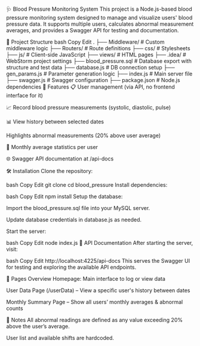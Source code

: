 🩺 Blood Pressure Monitoring System
This project is a Node.js-based blood pressure monitoring system designed to manage and visualize users' blood pressure data. It supports multiple users, calculates abnormal measurement averages, and provides a Swagger API for testing and documentation.

📁 Project Structure
bash
Copy
Edit
.
├── Middleware/              # Custom middleware logic
├── Routers/                 # Route definitions
├── css/                     # Stylesheets
├── js/                      # Client-side JavaScript
├── views/                   # HTML pages
├── .idea/                   # WebStorm project settings
├── blood_pressure.sql       # Database export with structure and test data
├── database.js              # DB connection setup
├── gen_params.js            # Parameter generation logic
├── index.js                 # Main server file
├── swagger.js               # Swagger configuration
├── package.json             # Node.js dependencies
🚀 Features
📋 User management (via API, no frontend interface for it)

📈 Record blood pressure measurements (systolic, diastolic, pulse)

📊 View history between selected dates

Highlights abnormal measurements (20% above user average)

📅 Monthly average statistics per user

🌐 Swagger API documentation at /api-docs

🛠️ Installation
Clone the repository:

bash
Copy
Edit
git clone <repository-url>
cd blood_pressure
Install dependencies:

bash
Copy
Edit
npm install
Setup the database:

Import the blood_pressure.sql file into your MySQL server.

Update database credentials in database.js as needed.

Start the server:

bash
Copy
Edit
node index.js
📘 API Documentation
After starting the server, visit:

bash
Copy
Edit
http://localhost:4225/api-docs
This serves the Swagger UI for testing and exploring the available API endpoints.

📌 Pages Overview
Homepage: Main interface to log or view data

User Data Page (/userData) – View a specific user's history between dates

Monthly Summary Page – Show all users’ monthly averages & abnormal counts

🧠 Notes
All abnormal readings are defined as any value exceeding 20% above the user’s average.

User list and available shifts are hardcoded.


